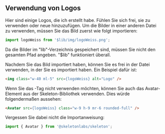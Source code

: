 ## Verwendung von Logos

Hier sind einige Logos, die ich erstellt habe. Fühlen Sie sich frei, sie zu verwenden oder neue hinzuzufügen. Um die Bilder in einer anderen Datei zu verwenden, müssen Sie das Bild zuerst wie folgt importieren:

```javascript
import logoWeiss from '$lib/img/logoWeiss.png';
```

Da die Bilder im "lib"-Verzeichnis gespeichert sind, müssen Sie nicht den gesamten Pfad angeben. "$lib" funktioniert überall.

Nachdem Sie das Bild importiert haben, können Sie es frei in der Datei verwenden, in der Sie es importiert haben. Ein Beispiel dafür ist:

```html
<img class="w-40 ml-5" src={logoWeiss} alt="Logo" />
```

Wenn Sie das <img/>-Tag nicht verwenden möchten, können Sie auch das Avatar-Element aus der Skeleton-Bibliothek verwenden. Dies würde folgendermaßen aussehen:

```html
<Avatar src={logoWeiss} class="w-9 h-9 mr-6 rounded-full" />
```

Vergessen Sie dabei nicht die Importanweisung:

```javascript
import { Avatar } from '@skeletonlabs/skeleton';
```
